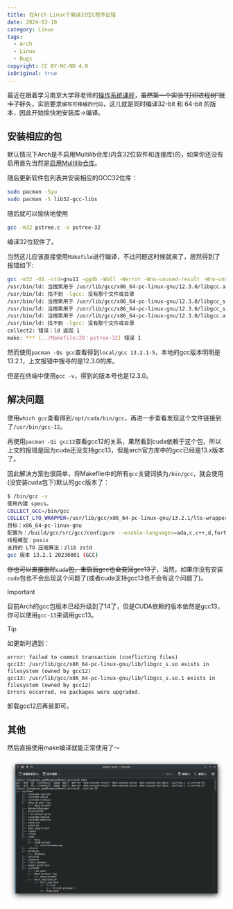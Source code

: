 ```yaml
---
title: 在Arch Linux下编译32位C程序出错
date: 2024-03-10
category: Linux
tags:
  - Arch
  - Linux
  - Bugs
copyright: CC BY-NC-ND 4.0
isOriginal: true
---
```


最近在跟着学习南京大学蒋老师的[操作系统课程](https://jyywiki.cn/OS/2024/)，~~虽然第一个实验“打印进程树”就卡了好久~~，实验要求`编写可移植的代码`，这儿就是同时编译32-bit 和 64-bit 的版本，因此开始愉快地安装库->编译。

<!-- more -->

## 安装相应的包

默认情况下Arch是不启用Multilib仓库(内含32位软件和连接库)的，如果你还没有启用首先当然是[启用Multilib仓库](https://wiki.archlinuxcn.org/wiki/%E5%AE%98%E6%96%B9%E4%BB%93%E5%BA%93#%E5%90%AF%E7%94%A8multilib)。

随后更新软件包列表并安装相应的GCC32位库：
```bash
sudo pacman -Syu
sudo pacman -S lib32-gcc-libs
```

随后就可以愉快地使用
```bash
gcc -m32 pstree.c -o pstree-32
```
编译32位软件了。

当然这儿应该直接使用`Makefile`进行编译，不过问题这时候就来了，居然得到了报错如下:
```bash
gcc -m32 -O1 -std=gnu11 -ggdb -Wall -Werror -Wno-unused-result -Wno-unused-value -Wno-unused-variable ./pstree.c -o pstree-32 
/usr/bin/ld: 当搜索用于 /usr/lib/gcc/x86_64-pc-linux-gnu/12.3.0/libgcc.a 时跳过不兼容的 -lgcc 
/usr/bin/ld: 找不到 -lgcc: 没有那个文件或目录 
/usr/bin/ld: 当搜索用于 /usr/lib/gcc/x86_64-pc-linux-gnu/12.3.0/libgcc_s.so.1 时跳过不兼容的 libgcc_s.so.1 
/usr/bin/ld: 当搜索用于 /usr/lib/gcc/x86_64-pc-linux-gnu/12.3.0/libgcc_s.so.1 时跳过不兼容的 libgcc_s.so.1 
/usr/bin/ld: 当搜索用于 /usr/lib/gcc/x86_64-pc-linux-gnu/12.3.0/libgcc.a 时跳过不兼容的 -lgcc 
/usr/bin/ld: 找不到 -lgcc: 没有那个文件或目录 
collect2: 错误：ld 返回 1 
make: *** [../Makefile:20：pstree-32] 错误 1
```

然而使用`pacman -Qs gcc`查看得到`local/gcc 13.2.1-5`，本地的gcc版本明明是13.2.1，上文报错中搜寻的是12.3.0的库。

但是在终端中使用`gcc -v`，得到的版本号也是12.3.0。

## 解决问题
使用`which gcc`查看得到`/opt/cuda/bin/gcc`，再进一步查看发现这个文件链接到了`/usr/bin/gcc-12`。

再使用`pacman -Qi gcc12`查看gcc12的关系，果然看到cuda依赖于这个包，所以上文的报错是因为cuda还没支持gcc13，但是arch官方库中的gcc已经是13.x版本了。

因此解决方案也很简单，将Makefile中的所有`gcc`关键词换为`/bin/gcc`，就会使用(没安装cuda包下)默认的gcc版本了：

```bash
$ /bin/gcc -v
使用内建 specs。
COLLECT_GCC=/bin/gcc
COLLECT_LTO_WRAPPER=/usr/lib/gcc/x86_64-pc-linux-gnu/13.2.1/lto-wrapper
目标：x86_64-pc-linux-gnu
配置为：/build/gcc/src/gcc/configure --enable-languages=ada,c,c++,d,fortran,go,lto,m2,objc,obj-c++ --enable-bootstrap --prefix=/usr --libdir=/usr/lib --libexecdir=/usr/lib --mandir=/usr/share/man --infodir=/usr/share/info --with-bugurl=https://bugs.archlinux.org/ --with-build-config=bootstrap-lto --with-linker-hash-style=gnu --with-system-zlib --enable-__cxa_atexit --enable-cet=auto --enable-checking=release --enable-clocale=gnu --enable-default-pie --enable-default-ssp --enable-gnu-indirect-function --enable-gnu-unique-object --enable-libstdcxx-backtrace --enable-link-serialization=1 --enable-linker-build-id --enable-lto --enable-multilib --enable-plugin --enable-shared --enable-threads=posix --disable-libssp --disable-libstdcxx-pch --disable-werror
线程模型：posix
支持的 LTO 压缩算法：zlib zstd
gcc 版本 13.2.1 20230801 (GCC)
```

~~你也可以直接删除`cuda`包，重启后gcc也会变回gcc13了~~，当然，如果你没有安装`cuda`包也不会出现这个问题了(或者cuda支持gcc13也不会有这个问题了)。

> [!important]
> 目前Arch的gcc包版本已经升级到了14了，但是CUDA依赖的版本依然是gcc13，你可以使用`gcc-13`来调用gcc13。

> [!tip]
> 如更新时遇到：
> ```
> error: failed to commit transaction (conflicting files)
> gcc13: /usr/lib/gcc/x86_64-pc-linux-gnu/lib/libgcc_s.so exists in filesystem (owned by gcc12)
> gcc13: /usr/lib/gcc/x86_64-pc-linux-gnu/lib/libgcc_s.so.1 exists in filesystem (owned by gcc12)
> Errors occurred, no packages were upgraded.
> ```
> 卸载gcc12后再装即可。

## 其他
然后直接使用make编译就能正常使用了～

![make编译后并运行的样子](../images/2/1.png)